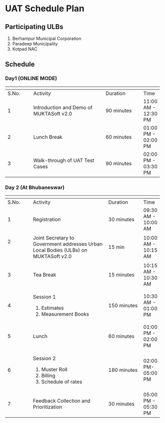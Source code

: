 # UAT Schedule Plan

## Participating ULBs

1. Berhampur Municipal Corporation
2. Paradeep Municipality&#x20;
3. Kotpad NAC

## Schedule

### Day1 (ONLINE MODE)

<table data-header-hidden><thead><tr><th width="89"></th><th width="317"></th><th width="139"></th><th></th></tr></thead><tbody><tr><td>S.No.</td><td>Activity</td><td>Duration</td><td>Time</td></tr><tr><td>1</td><td>Introduction and Demo of  MUKTASoft v2.0</td><td>90 minutes </td><td>11:00 AM - 12:30 PM</td></tr><tr><td>2</td><td>Lunch Break</td><td>60 minutes</td><td>01:00 PM - 02:00 PM</td></tr><tr><td>3</td><td>Walk-through of UAT Test Cases</td><td>90 minutes </td><td>02:00 PM - 03:30 PM</td></tr></tbody></table>

### Day 2 (At Bhubaneswar)

<table data-header-hidden><thead><tr><th width="91"></th><th width="320"></th><th width="129"></th><th></th></tr></thead><tbody><tr><td>S.No.</td><td>Activity</td><td>Duration</td><td>Time</td></tr><tr><td>1</td><td>Registration </td><td>30 minutes </td><td>09:30 AM - 10:00 AM</td></tr><tr><td><p>2</p><p><br></p></td><td>Joint Secretary to Government addresses Urban Local Bodies (ULBs) on MUKTASoft v2.0</td><td>15 min</td><td>10:00 AM - 10:15 AM</td></tr><tr><td>3</td><td>Tea Break </td><td>15 minutes </td><td>10:15 AM - 10:30 AM</td></tr><tr><td>4</td><td><p>Session 1</p><ol><li>Estimates</li><li>Measurement Books</li></ol></td><td>150 minutes</td><td>10:30 AM - 01:00 PM</td></tr><tr><td>5</td><td>Lunch </td><td>60 minutes </td><td>01:00 PM - 02:00 PM</td></tr><tr><td>6</td><td><p>Session 2</p><ol><li>Muster Roll</li><li>Billing</li><li>Schedule of rates</li></ol></td><td>180 minutes </td><td>02:00 PM- 05:00 PM</td></tr><tr><td>7</td><td>Feedback Collection and Prioritization</td><td>30 minutes </td><td>05:00 PM - 05:30 PM </td></tr></tbody></table>
